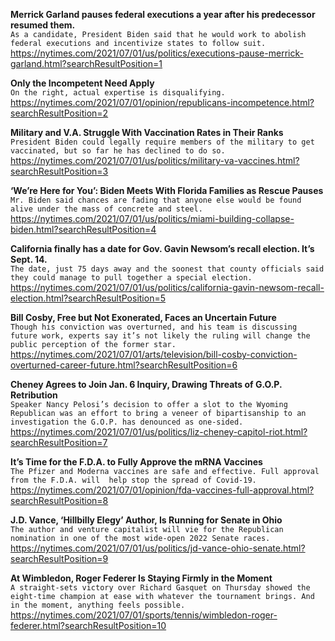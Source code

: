 **Merrick Garland pauses federal executions a year after his predecessor resumed them.**\
`As a candidate, President Biden said that he would work to abolish federal executions and incentivize states to follow suit.`\
https://nytimes.com/2021/07/01/us/politics/executions-pause-merrick-garland.html?searchResultPosition=1

**Only the Incompetent Need Apply**\
`On the right, actual expertise is disqualifying.`\
https://nytimes.com/2021/07/01/opinion/republicans-incompetence.html?searchResultPosition=2

**Military and V.A. Struggle With Vaccination Rates in Their Ranks**\
`President Biden could legally require members of the military to get vaccinated, but so far he has declined to do so.`\
https://nytimes.com/2021/07/01/us/politics/military-va-vaccines.html?searchResultPosition=3

**‘We’re Here for You’: Biden Meets With Florida Families as Rescue Pauses**\
`Mr. Biden said chances are fading that anyone else would be found alive under the mass of concrete and steel.`\
https://nytimes.com/2021/07/01/us/politics/miami-building-collapse-biden.html?searchResultPosition=4

**California finally has a date for Gov. Gavin Newsom’s recall election. It’s Sept. 14.**\
`The date, just 75 days away and the soonest that county officials said they could manage to pull together a special election.`\
https://nytimes.com/2021/07/01/us/politics/california-gavin-newsom-recall-election.html?searchResultPosition=5

**Bill Cosby, Free but Not Exonerated, Faces an Uncertain Future**\
`Though his conviction was overturned, and his team is discussing future work, experts say it’s not likely the ruling will change the public perception of the former star.`\
https://nytimes.com/2021/07/01/arts/television/bill-cosby-conviction-overturned-career-future.html?searchResultPosition=6

**Cheney Agrees to Join Jan. 6 Inquiry, Drawing Threats of G.O.P. Retribution**\
`Speaker Nancy Pelosi’s decision to offer a slot to the Wyoming Republican was an effort to bring a veneer of bipartisanship to an investigation the G.O.P. has denounced as one-sided.`\
https://nytimes.com/2021/07/01/us/politics/liz-cheney-capitol-riot.html?searchResultPosition=7

**It’s Time for the F.D.A. to Fully Approve the mRNA Vaccines**\
`The Pfizer and Moderna vaccines are safe and effective. Full approval from the F.D.A. will  help stop the spread of Covid-19.`\
https://nytimes.com/2021/07/01/opinion/fda-vaccines-full-approval.html?searchResultPosition=8

**J.D. Vance, ‘Hillbilly Elegy’ Author, Is Running for Senate in Ohio**\
`The author and venture capitalist will vie for the Republican nomination in one of the most wide-open 2022 Senate races.`\
https://nytimes.com/2021/07/01/us/politics/jd-vance-ohio-senate.html?searchResultPosition=9

**At Wimbledon, Roger Federer Is Staying Firmly in the Moment**\
`A straight-sets victory over Richard Gasquet on Thursday showed the eight-time champion at ease with whatever the tournament brings. And in the moment, anything feels possible.`\
https://nytimes.com/2021/07/01/sports/tennis/wimbledon-roger-federer.html?searchResultPosition=10

